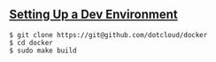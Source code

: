 ## [Setting Up a Dev Environment](https://docs.docker.com/contributing/devenvironment/)

    $ git clone https://git@github.com/dotcloud/docker
    $ cd docker
    $ sudo make build
